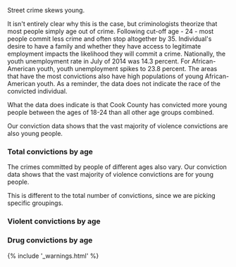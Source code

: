 Street crime skews young. 

It isn't entirely clear why this is the case, but criminologists theorize that most people simply age out of crime. Following cut-off age - 24 - most people commit less crime and often stop altogether by 35. Individual's desire to have a family and whether they have access to legitimate employment impacts the likelihood they will commit a crime. Nationally, the youth unemployment rate in July of 2014 was 14.3 percent. For African-American youth, youth unemployment spikes to 23.8 percent. The areas that have the most convictions also have high populations of young African-American youth. As a reminder, the data does not indicate the race of the convicted individual.
 
What the data does indicate is that Cook County has convicted more young people between the ages of 18-24 than all other age groups combined. 

Our conviction data shows that the vast majority of violence convictions are also young people. 


### Total convictions by age

<div class="chart" id="convictions-by-age-chart"></div>

The crimes committed by people of different ages also vary. Our conviction data shows that the vast majority of violence convictions are for young people. 

<div class="alert alert-warning" role="alert">
  <span class="glyphicon glyphicon-warning-sign"></span>
  This is different to the total number of convictions, since we are picking specific groupings.
</div>

### Violent convictions by age

<div class="chart" id="violent-convictions-by-age-chart"></div>

### Drug convictions by age

<div class="chart" id="drug-convictions-by-age-chart"></div>

{% include '_warnings.html' %}
